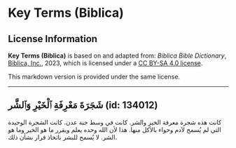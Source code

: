 # Key Terms (Biblica)

## License Information

**Key Terms (Biblica)** is based on and adapted from: _Biblica Bible Dictionary_, [Biblica, Inc.](https://www.biblica.com/), 2023, which is licensed under a [CC BY-SA 4.0 license](https://creativecommons.org/licenses/by-sa/4.0/legalcode.en).

This markdown version is provided under the same license.



--------------------------------

## شَجَرَةَ مَعْرِفَةِ ٱلْخَيْرِ وَٱلشَّر (id: 134012)

كانت هذه شجرة معرفة الخير والشر. كانت في وسط جنة عدن. كانت الشجرة الوحيدة التي لم يُسمح لآدم وحواء بالأكل منها. هذا لأن الله وحده يعلم ويقرر ما هو الخير وما هو الشر. لا يُسمح للبشر باتخاذ قرار بشأن ذلك.


